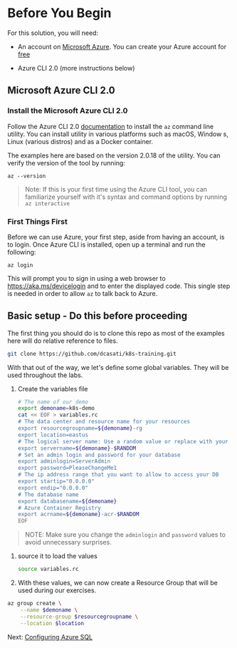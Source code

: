 # Before You Begin

For this solution, you will need:

* An account on [Microsoft Azure](https://azure.microsoft.com). You can
create your Azure account for [free](https://azure.microsoft.com/en-us/free/)

* Azure CLI 2.0 (more instructions below)

## Microsoft Azure CLI 2.0

### Install the Microsoft Azure CLI 2.0

Follow the Azure CLI 2.0 [documentation](https://docs.microsoft.com/en-us/cli/azure/install-azure-cli) to install the `az` command line utility. You can install utility in various platforms such as macOS, Window
s, Linux (various distros) and as a Docker container.

The examples here are based on the version 2.0.18 of the utility. You can verify the version of the tool by running:

```
az --version
```

> Note: If this is your first time using the Azure CLI tool, you can familiarize yourself with it's syntax and command options by running `az interactive`

### First Things First

Before we can use Azure, your first step, aside from having an account, is to login. Once Azure CLI is installed, open up a terminal and run the following:

```
az login
```

This will prompt you to sign in using a web browser to https://aka.ms/devicelogin and to enter the displayed code. This single step is needed in order to allow `az` to talk back to Azure.

## Basic setup - Do this before proceeding

The first thing you should do is to clone this repo as most of the examples here will do relative reference to files.

```bash
git clone https://github.com/dcasati/k8s-training.git
```

With that out of the way, we let's define some global variables. They will be used throughout the labs.

1. Create the variables file

    ```bash
    # The name of our demo
    export demoname=k8s-demo
    cat << EOF > variables.rc
    # The data center and resource name for your resources
    export resourcegroupname=${demoname}-rg
    export location=eastus
    # The logical server name: Use a random value or replace with your own value (do not capitalize)
    export servername=${demoname}-$RANDOM
    # Set an admin login and password for your database
    export adminlogin=ServerAdmin
    export password=PleaseChangeMe1
    # The ip address range that you want to allow to access your DB
    export startip="0.0.0.0"
    export endip="0.0.0.0"
    # The database name
    export databasename=${demoname}
    # Azure Container Registry
    export acrname=${demoname}-acr-$RANDOM
    EOF
    ```
> NOTE: Make sure you change the `adminlogin` and `password` values to avoid unnecessary surprises.

1. source it to load the values
    ```bash
   source variables.rc
    ```
1. With these values, we can now create a Resource Group that will be used during our exercises.

```bash
az group create \
    --name $demoname \
    --resource-group $resourcegroupname \
    --location $location
```

Next: [Configuring Azure SQL](02-configuring-azure-sql.md)
